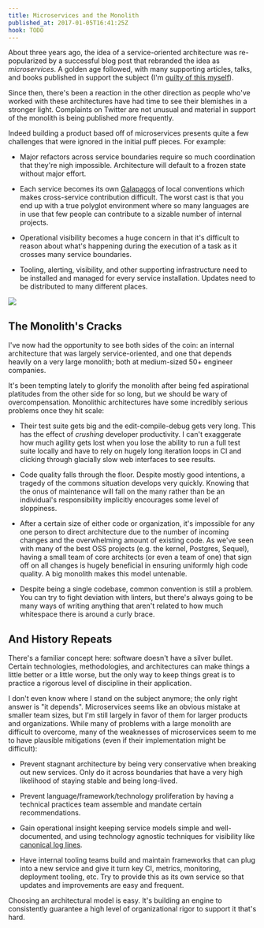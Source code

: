 ```yaml
---
title: Microservices and the Monolith
published_at: 2017-01-05T16:41:25Z
hook: TODO
---
```


About three years ago, the idea of a service-oriented
architecture was re-popularized by a successful blog post
that rebranded the idea as _microservices_. A golden age
followed, with many supporting articles, talks, and books
published in support the subject (I'm [guilty of this
myself](/microservices)).

Since then, there's been a reaction in the other direction
as people who've worked with these architectures have
had time to see their blemishes in a stronger light.
Complaints on Twitter are not unusual and material in
support of the monolith is being published more frequently.

Indeed building a product based off of microservices
presents quite a few challenges that were ignored in the
initial puff pieces. For example:

* Major refactors across service boundaries require so much
  coordination that they're nigh impossible. Architecture
  will default to a frozen state without major effort.

* Each service becomes its own [Galapagos][galapagos] of
  local conventions which makes cross-service contribution
  difficult. The worst cast is that you end up with a true
  polyglot environment where so many languages are in use
  that few people can contribute to a sizable number of
  internal projects.

* Operational visibility becomes a huge concern in that
  it's difficult to reason about what's happening during
  the execution of a task as it crosses many service
  boundaries.

* Tooling, alerting, visibility, and other supporting
  infrastructure need to be installed and managed for every
  service installation. Updates need to be distributed to
  many different places.

<img src="/assets/microservices-and-the-monolith/monolith.jpg" data-rjs="2" class="overflowing">

## The Monolith's Cracks

I've now had the opportunity to see both sides of the coin:
an internal architecture that was largely service-oriented,
and one that depends heavily on a very large monolith; both
at medium-sized 50+ engineer companies.

It's been tempting lately to glorify the monolith after
being fed aspirational platitudes from the other side for
so long, but we should be wary of overcompensation.
Monolithic architectures have some incredibly serious
problems once they hit scale:

* Their test suite gets big and the edit-compile-debug gets
  very long. This has the effect of _crushing_ developer
  productivity. I can't exaggerate how much agility gets
  lost when you lose the ability to run a full test suite
  locally and have to rely on hugely long iteration loops
  in CI and clicking through glacially slow web interfaces
  to see results.

* Code quality falls through the floor. Despite mostly good
  intentions, a tragedy of the commons situation develops
  very quickly. Knowing that the onus of maintenance will
  fall on the many rather than be an individual's
  responsibility implicitly encourages some level of
  sloppiness.

* After a certain size of either code or organization, it's
  impossible for any one person to direct architecture due
  to the number of incoming changes and the overwhelming
  amount of existing code. As we've seen with many of the
  best OSS projects (e.g. the kernel, Postgres, Sequel),
  having a small team of core architects (or even a team of
  one) that sign off on all changes is hugely beneficial in
  ensuring uniformly high code quality. A big monolith
  makes this model untenable.

* Despite being a single codebase, common convention is
  still a problem. You can try to fight deviation with
  linters, but there's always going to be many ways of
  writing anything that aren't related to how much
  whitespace there is around a curly brace.

## And History Repeats

There's a familiar concept here: software doesn't have a
silver bullet. Certain technologies, methodologies, and
architectures can make things a little better or a little
worse, but the only way to keep things great is to practice
a rigorous level of discipline in their application.

I don't even know where I stand on the subject anymore; the
only right answer is "it depends". Microservices seems like
an obvious mistake at smaller team sizes, but I'm still
largely in favor of them for larger products and
organizations. While many of problems with a large monolith
are difficult to overcome, many of the weaknesses of
microservices seem to me to have plausible mitigations
(even if their implementation might be difficult):

* Prevent stagnant architecture by being very conservative
  when breaking out new services. Only do it across
  boundaries that have a very high likelihood of staying
  stable and being long-lived.

* Prevent language/framework/technology proliferation by
  having a technical practices team assemble and mandate
  certain recommendations.

* Gain operational insight keeping service models simple
  and well-documented, and using technology agnostic
  techniques for visibility like [canonical log
  lines](/canonical-log-lines).

* Have internal tooling teams build and maintain frameworks
  that can plug into a new service and give it turn key CI,
  metrics, monitoring, deployment tooling, etc. Try to
  provide this as its own service so that updates and
  improvements are easy and frequent.

Choosing an architectural model is easy. It's building an
engine to consistently guarantee a high level of
organizational rigor to support it that's hard.

[galapagos]: https://en.wikipedia.org/wiki/Galápagos_syndrome
